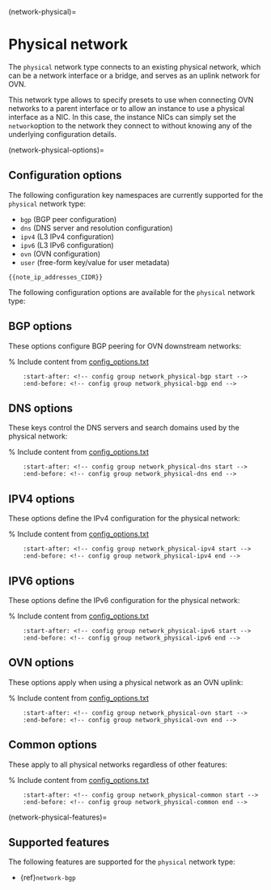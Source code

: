 (network-physical)=
# Physical network

<!-- Include start physical intro -->
The `physical` network type connects to an existing physical network, which can be a network interface or a bridge, and serves as an uplink network for OVN.
<!-- Include end physical intro -->

This network type allows to specify presets to use when connecting OVN networks to a parent interface or to allow an instance to use a physical interface as a NIC.
In this case, the instance NICs can simply set the `network`option to the network they connect to without knowing any of the underlying configuration details.

(network-physical-options)=
## Configuration options

The following configuration key namespaces are currently supported for the `physical` network type:

- `bgp` (BGP peer configuration)
- `dns` (DNS server and resolution configuration)
- `ipv4` (L3 IPv4 configuration)
- `ipv6` (L3 IPv6 configuration)
- `ovn` (OVN configuration)
- `user` (free-form key/value for user metadata)

```{note}
{{note_ip_addresses_CIDR}}
```

The following configuration options are available for the `physical` network type:

## BGP options

These options configure BGP peering for OVN downstream networks:

% Include content from [config_options.txt](../config_options.txt)
```{include} ../config_options.txt
    :start-after: <!-- config group network_physical-bgp start -->
    :end-before: <!-- config group network_physical-bgp end -->
```

## DNS options

These keys control the DNS servers and search domains used by the physical network:

% Include content from [config_options.txt](../config_options.txt)
```{include} ../config_options.txt
    :start-after: <!-- config group network_physical-dns start -->
    :end-before: <!-- config group network_physical-dns end -->
```

## IPV4 options

These options define the IPv4 configuration for the physical network:

% Include content from [config_options.txt](../config_options.txt)
```{include} ../config_options.txt
    :start-after: <!-- config group network_physical-ipv4 start -->
    :end-before: <!-- config group network_physical-ipv4 end -->
```

## IPV6 options

These options define the IPv6 configuration for the physical network:

% Include content from [config_options.txt](../config_options.txt)
```{include} ../config_options.txt
    :start-after: <!-- config group network_physical-ipv6 start -->
    :end-before: <!-- config group network_physical-ipv6 end -->
```

## OVN options

These options apply when using a physical network as an OVN uplink:

% Include content from [config_options.txt](../config_options.txt)
```{include} ../config_options.txt
    :start-after: <!-- config group network_physical-ovn start -->
    :end-before: <!-- config group network_physical-ovn end -->
```

## Common options

These apply to all physical networks regardless of other features:

% Include content from [config_options.txt](../config_options.txt)
```{include} ../config_options.txt
    :start-after: <!-- config group network_physical-common start -->
    :end-before: <!-- config group network_physical-common end -->
```

(network-physical-features)=
## Supported features

The following features are supported for the `physical` network type:

- {ref}`network-bgp`
